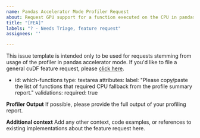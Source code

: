 ```yaml
---
name: Pandas Accelerator Mode Profiler Request
about: Request GPU support for a function executed on the CPU in pandas accelerator mode.
title: "[FEA]"
labels: "? - Needs Triage, feature request"
assignees: ''

---
```


This issue template is intended only to be used for requests stemming from usage of the profiler in pandas accelerator mode. If you'd like to file a general cuDF feature request, please [click here](https://github.com/rapidsai/cudf/issues/new?assignees=&labels=%3F+-+Needs+Triage%2C+feature+request&projects=&template=feature_request.md&title=%5BFEA%5D).

- id: which-functions
  type: textarea
  attributes:
    label: "Please copy/paste the list of functions that required CPU fallback from the profile summary report."
  validations:
    required: true

**Profiler Output**
If possible, please provide the full output of your profiling report.


**Additional context**
Add any other context, code examples, or references to existing implementations about the feature request here.
